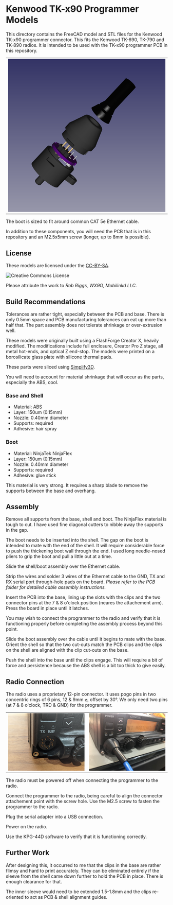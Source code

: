 # Kenwood TK-x90 Programmer Models

This directory contains the FreeCAD model and STL files for the Kenwood
TK-x90 programmer connector.  This fits the Kenwood TK-690, TK-790 and
TK-890 radios.  It is intended to be used with the TK-x90 programmer
PCB in this repository.

<table>
  <tr>
    <td> <img src="Programmer.png" alt="Exlpoded View" style="width: 500px;"/> </td>
  </tr>
</table>

The boot is sized to fit around common CAT 5e Ethernet cable.

In addition to these components, you will need the PCB that is in this
repository and an M2.5x5mm screw (longer, up to 8mm is possible).

## License

These models are licensed under the [CC-BY-SA](http://creativecommons.org/licenses/by-sa/4.0/).

<img alt="Creative Commons License" style="border-width:0" src="https://i.creativecommons.org/l/by-sa/4.0/88x31.png" />

Please attribute the work to *Rob Riggs, WX9O, Mobilinkd LLC*.

## Build Recommendations

Tolerances are rather tight, especially between the PCB and base. There is
only 0.5mm space and PCB manufacturing tolerances can eat up more than half
that.  The part assembly does not tolerate shrinkage or over-extrusion well.

These models were originally built using a FlashForge Creator X, heavily
modified.  The modifications include full enclosure, Creator Pro Z stage,
all metal hot-ends, and optical Z end-stop.  The models were printed on a
borosilicate glass plate with silicone thermal pads.

These parts were sliced using [Simplify3D](https://www.simplify3d.com/).

You will need to account for material shrinkage that will occur as the
parts, especially the ABS, cool.

### Base and Shell

 * Material: ABS
 * Layer: 150um (0.15mm)
 * Nozzle: 0.40mm diameter
 * Supports: required
 * Adhesive: hair spray

### Boot

 * Material: NinjaTek NinjaFlex
 * Layer: 150um (0.15mm)
 * Nozzle: 0.40mm diameter
 * Supports: required
 * Adhesive: glue stick

This material is very strong.  It requires a sharp blade to remove the supports
between the base and overhang.

## Assembly

Remove all supports from the base, shell and boot.  The NinjaFlex
material is tough to cut.  I have used fine diagonal cutters to nibble
away the supports in the gap.

The boot needs to be inserted into the shell.  The gap on the boot is
intended to mate with the end of the shell.  It will require considerable
force to push the thickening boot wall through the end.  I used long
needle-nosed pliers to grip the boot and pull a little out at a time.

Slide the shell/boot assembly over the Ethernet cable.

Strip the wires and solder 3 wires of the Ethernet cable to the GND,
TX and RX serial port through-hole pads on the board.  *Please refer
to the PCB folder for detailed cable assembly instructions.*

Insert the PCB into the base, lining up the slots with the clips and the
two connector pins at the 7 & 8 o'clock position (neares the attachement
arm).  Press the board in place until it latches.

You may wish to connect the programmer to the radio and verify that it
is functioning properly before completing the assembly process beyond
this point.

Slide the boot assembly over the cable until it begins to mate with the
base.  Orient the shell so that the two cut-outs match the PCB clips
and the clips on the shell are aligned with the clip cut-outs on the base.

Push the shell into the base until the clips engage.  This will require
a bit of force and persistence because the ABS shell is a bit too thick
to give easily.

## Radio Connection

The radio uses a proprietary 12-pin connector.  It uses pogo pins in two
concentric rings of 6 pins, 12 & 9mm ⌀, offset by 30°.  We only need two
pins (at 7 & 8 o'clock, TRD & GND) for the programmer.

<table>
  <tr>
    <td> <img src="RadioConnector.png" alt="Radio Connector" style="width: 500px;"/> </td>
    <td> <img src="ProgrammerAttached.png" alt="Programmer Attached" style="width: 500px;"/> </td>
  </tr>
</table>

The radio must be powered off when connecting the programmer to the radio.

Connect the programmer to the radio, being careful to align the connector
attachement point with the screw hole.  Use the M2.5 screw to fasten the
programmer to the radio.

Plug the serial adapter into a USB connection.

Power on the radio.

Use the KPG-44D software to verify that it is functioning correctly.

## Further Work

After designing this, it occurred to me that the clips in the base are rather
flimsy and hard to print accurately.  They can be eliminated entirely if the
sleeve from the shell came down further to hold the PCB in place.  There is
enough clearance for that.

The inner sleeve would need to be extended 1.5-1.8mm and the clips re-oriented
to act as PCB & shell alignment guides.

